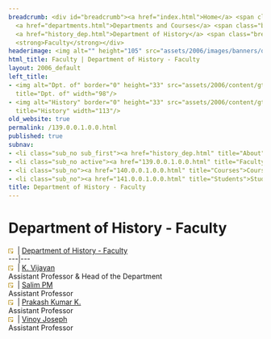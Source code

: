```yaml
---
breadcrumb: <div id="breadcrumb"><a href="index.html">Home</a> <span class="breadcrumb_spacer">&gt;</span>
  <a href="departments.html">Departments and Courses</a> <span class="breadcrumb_spacer">&gt;</span>
  <a href="history_dep.html">Department of History</a> <span class="breadcrumb_spacer">&gt;</span>
  <strong>Faculty</strong></div>
headerimage: <img alt="" height="105" src="assets/2006/images/banners/departments.jpg" width="472"/>
html_title: Faculty | Department of History - Faculty
layout: 2006_default
left_title:
- <img alt="Dpt. of" border="0" height="33" src="assets/2006/content/gt/fcb6421c7c62628408190d4ca84029e5.png"
  title="Dpt. of" width="98"/>
- <img alt="History" border="0" height="33" src="assets/2006/content/gt/f9ed793f83b1f07e74fdb29b49eeb7e8.png"
  title="History" width="113"/>
old_website: true
permalink: /139.0.0.1.0.0.html
published: true
subnav:
- <li class="sub_no sub_first"><a href="history_dep.html" title="About">About</a></li>
- <li class="sub_no active"><a href="139.0.0.1.0.0.html" title="Faculty">Faculty</a></li>
- <li class="sub_no"><a href="140.0.0.1.0.0.html" title="Courses">Courses</a></li>
- <li class="sub_no"><a href="141.0.0.1.0.0.html" title="Students">Students</a></li>
title: Department of History - Faculty
---
```


# Department of History - Faculty

![](assets/2006/img/article/intlink_1.gif)![](assets/2006/img/leer.gif) | [Department of History -
Faculty](department-of-history-faculty.html)  
---|---  
![](assets/2006/img/article/intlink_1.gif)![](assets/2006/img/leer.gif) | [K. Vijayan](vijayan.html)  
Assistant Professor & Head of the Department  
![](assets/2006/img/article/intlink_1.gif)![](assets/2006/img/leer.gif) | [Salim PM](salim-p.html)  
Assistant Professor  
![](assets/2006/img/article/intlink_1.gif)![](assets/2006/img/leer.gif) | [Prakash Kumar
K.](prakash.html)  
Assistant Professor  
![](assets/2006/img/article/intlink_1.gif)![](assets/2006/img/leer.gif) | [Vinoy Joseph](vinoy.html)  
Assistant Professor